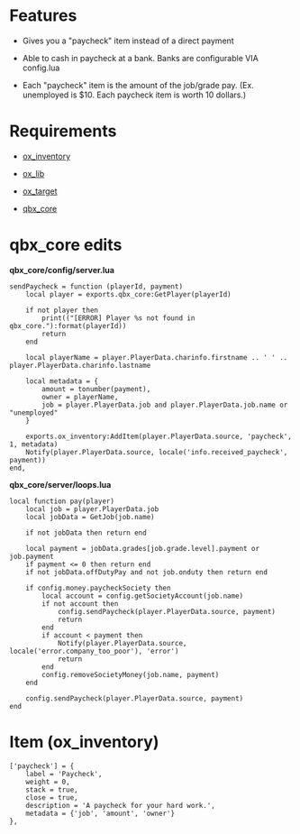 # Features

- Gives you a "paycheck" item instead of a direct payment

- Able to cash in paycheck at a bank. Banks are configurable VIA config.lua

- Each "paycheck" item is the amount of the job/grade pay. (Ex. unemployed is $10. Each paycheck item is worth 10 dollars.)

# Requirements

- [ox_inventory](https://github.com/overextended/ox_inventory)

- [ox_lib](https://github.com/overextended/ox_lib)

- [ox_target](https://github.com/overextended/ox_target)

- [qbx_core](https://github.com/Qbox-project/qbx_core)

# qbx_core edits

**qbx_core/config/server.lua**

```
sendPaycheck = function (playerId, payment)
    local player = exports.qbx_core:GetPlayer(playerId)

    if not player then
        print(("[ERROR] Player %s not found in qbx_core."):format(playerId))
        return
    end

    local playerName = player.PlayerData.charinfo.firstname .. ' ' .. player.PlayerData.charinfo.lastname

    local metadata = {
        amount = tonumber(payment),
        owner = playerName,
        job = player.PlayerData.job and player.PlayerData.job.name or "unemployed"
    }

    exports.ox_inventory:AddItem(player.PlayerData.source, 'paycheck', 1, metadata)
    Notify(player.PlayerData.source, locale('info.received_paycheck', payment))
end,
```

**qbx_core/server/loops.lua**

```
local function pay(player)
    local job = player.PlayerData.job
    local jobData = GetJob(job.name)

    if not jobData then return end

    local payment = jobData.grades[job.grade.level].payment or job.payment
    if payment <= 0 then return end
    if not jobData.offDutyPay and not job.onduty then return end

    if config.money.paycheckSociety then
        local account = config.getSocietyAccount(job.name)
        if not account then
            config.sendPaycheck(player.PlayerData.source, payment)
            return
        end
        if account < payment then
            Notify(player.PlayerData.source, locale('error.company_too_poor'), 'error')
            return
        end
        config.removeSocietyMoney(job.name, payment)
    end

    config.sendPaycheck(player.PlayerData.source, payment)
end
```

# Item (ox_inventory)

```
['paycheck'] = {
    label = 'Paycheck',
    weight = 0,
    stack = true,
    close = true,
    description = 'A paycheck for your hard work.',
    metadata = {'job', 'amount', 'owner'}
},
```
